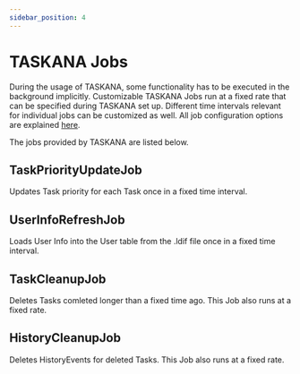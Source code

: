 ```yaml
---
sidebar_position: 4
---
```


# TASKANA Jobs

During the usage of TASKANA, some functionality has to be executed in the background implicitly. Customizable TASKANA Jobs run at a fixed rate that can be specified during TASKANA set up. Different time intervals relevant for individual jobs can be customized as well. All job configuration options are explained [here](../configuration/taskana-properties/jobs-configuration.md).

The jobs provided by TASKANA are listed below.

## TaskPriorityUpdateJob

Updates Task priority for each Task once in a fixed time interval.

## UserInfoRefreshJob

Loads User Info into the User table from the .ldif file once in a fixed time interval.

## TaskCleanupJob

Deletes Tasks comleted longer than a fixed time ago. This Job also runs at a fixed rate.

## HistoryCleanupJob

Deletes HistoryEvents for deleted Tasks. This Job also runs at a fixed rate.
